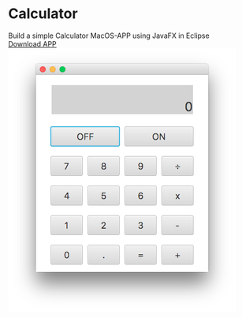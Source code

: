 # Calculator
Build a simple Calculator MacOS-APP using JavaFX in Eclipse  
[Download APP](https://drive.google.com/open?id=1-3yb_nwn3Irzr2bU3fahXOVVqz5BZczu)  
![](images/Calculator_GUI.png)

